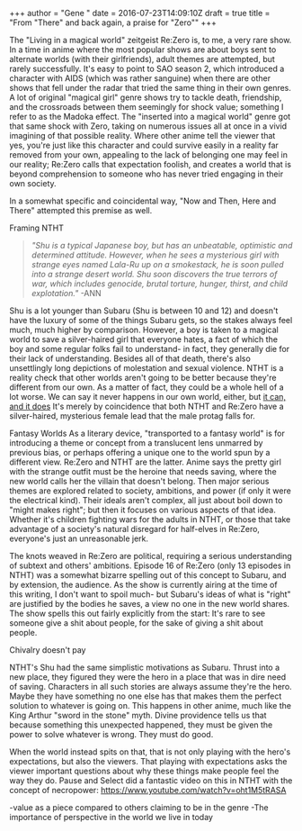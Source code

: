 +++
author = "Gene "
date = 2016-07-23T14:09:10Z
draft = true
title = "From \"There\" and back again, a praise for \"Zero\""
+++


The "Living in a magical world" zeitgeist
Re:Zero is, to me, a very rare show. In a time in anime where the most popular shows are about boys sent to alternate worlds (with their girlfriends), adult themes are attempted, but rarely successfully. It's easy to point to SAO season 2, which introduced a character with AIDS (which was rather sanguine) when there are other shows that fell under the radar that tried the same thing in their own genres. A lot of original "magical girl" genre shows try to tackle death, friendship, and the crossroads between them seemingly for shock value; something I refer to as the Madoka effect. The "inserted into a magical world" genre got that same shock with Zero, taking on numerous issues all at once in a vivid imagining of that possible reality. Where other anime tell the viewer that yes, you're just like this character and could survive easily in a reality far removed from your own, appealing to the lack of belonging one may feel in our reality; Re:Zero calls that expectation foolish, and creates a world that is beyond comprehension to someone who has never tried engaging in their own society.

In a somewhat specific and coincidental way, "Now and Then, Here and There" attempted this premise as well.

Framing NTHT

>  *"Shu is a typical Japanese boy, but has an unbeatable, optimistic and determined attitude. However, when he sees a mysterious girl with strange eyes named Lala-Ru up on a smokestack, he is soon pulled into a strange desert world. Shu soon discovers the true terrors of war, which includes genocide, brutal torture, hunger, thirst, and child explotation."* -ANN

Shu is a lot younger than Subaru (Shu is between 10 and 12) and doesn't have the luxury of some of the things Subaru gets, so the stakes always feel much, much higher by comparison. However, a boy is taken to a magical world to save a silver-haired girl that everyone hates, a fact of which the boy and some regular folks fail to understand- in fact, they generally die for their lack of understanding. Besides all of that death, there's also unsettlingly long depictions of molestation and sexual violence. NTHT is a reality check that other worlds aren't going to be better because they're different from our own. As a matter of fact, they could be a whole hell of a lot worse. We can say it never happens in our own world, either, but [it can, and it does](http://www.abc.net.au/news/2016-07-25/four-corners-evidence-of-kids-tear-gas-in-don-dale-prison/7656128) It's merely by coincidence that both NTHT and Re:Zero have a silver-haired, mysterious female lead that the male protag falls for.

Fantasy Worlds
As a literary device, "transported to a fantasy world" is for introducing a theme or concept from a translucent lens unmarred by previous bias, or perhaps offering a unique one to the world spun by a different view. Re:Zero and NTHT are the latter. Anime says the pretty girl with the strange outfit must be the heroine that needs saving, where the new world calls her the villain that doesn't belong. Then major serious themes are explored related to society, ambitions, and power (if only it were the electrical kind). Their ideals aren't complex, all just about boil down to "might makes right"; but then it focuses on various aspects of that idea. Whether it's children fighting wars for the adults in NTHT, or those that take advantage of a society's natural disregard for half-elves in Re:Zero, everyone's just an unreasonable jerk.

The knots weaved in Re:Zero are political, requiring a serious understanding of subtext and others' ambitions. Episode 16 of Re:Zero (only 13 episodes in NTHT) was a somewhat bizarre spelling out of this concept to Subaru, and by extension, the audience. As the show is currently airing at the time of this writing, I don't want to spoil much- but Subaru's ideas of what is "right" are justified by the bodies he saves, a view no one in the new world shares. The show spells this out fairly explicitly from the start: It's rare to see someone give a shit about people, for the sake of giving a shit about people.

Chivalry doesn't pay

NTHT's Shu had the same simplistic motivations as Subaru. Thrust into a new place, they figured they were the hero in a place that was in dire need of saving. Characters in all such stories are always assume they're the hero. Maybe they have something no one else has that makes them the perfect solution to whatever is going on. This happens in other anime, much like the King Arthur "sword in the stone" myth. Divine providence tells us that because something this unexpected happened, they must be given the power to solve whatever is wrong. They must do good.

When the world instead spits on that, that is not only playing with the hero's expectations, but also the viewers. That playing with expectations asks the viewer important questions about why these things make people feel the way they do. Pause and Select did a fantastic video on this in NTHT with the concept of necropower:
https://www.youtube.com/watch?v=oht1M5tRASA



-value as a piece compared to others claiming to be in the genre
-The importance of perspective in the world we live in today

